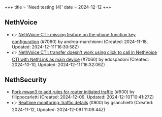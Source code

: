 +++
title = 'Need testing (4)'
date = 2024-12-12
+++

## NethVoice
- :point_right: [NethVoice CTI: missing feature on the phone function key configuration](https://github.com/NethServer/dev/issues/7152) (#7060) by andrea-marchionni (Created: 2024-11-18, Updated: 2024-12-11T16:30:58Z)
- :point_right: [NethVoice CTI: transfer doesn't work using click to call in NethVoice CTI with  NethLink  as main device](https://github.com/NethServer/dev/issues/7060) (#7060) by edospadoni (Created: 2024-10-10, Updated: 2024-12-11T16:32:06Z)

## NethSecurity
- [Fork mwan3 to add rules for router initiated traffic](https://github.com/NethServer/nethsecurity/issues/963) (#900) by filippocarletti (Created: 2024-12-09, Updated: 2024-12-10T10:41:27Z)
- :point_right: [Realtime monitoring: traffic details](https://github.com/NethServer/nethsecurity/issues/900) (#900) by gsanchietti (Created: 2024-11-12, Updated: 2024-12-09T11:09:44Z)

